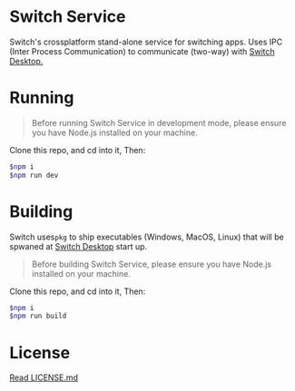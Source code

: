# Switch Service
Switch's crossplatform stand-alone service for switching apps. Uses IPC (Inter Process Communication) to communicate (two-way) with [Switch Desktop.](http://ahkohd.github.com/switch-desktop)

# Running
> Before running Switch Service in development mode, please ensure you have Node.js installed on your machine.

Clone this repo, and cd into it, Then:
```bash
$npm i
$npm run dev
```

# Building
Switch uses`pkg` to ship executables (Windows, MacOS, Linux) that will be spwaned at [Switch Desktop](http://ahkohd.github.com/switch-desktop) start up.

> Before building Switch Service, please ensure you have Node.js installed on your machine.

Clone this repo, and cd into it, Then:
```bash
$npm i
$npm run build
```

# License
[Read  LICENSE.md](./LICENSE.md)
